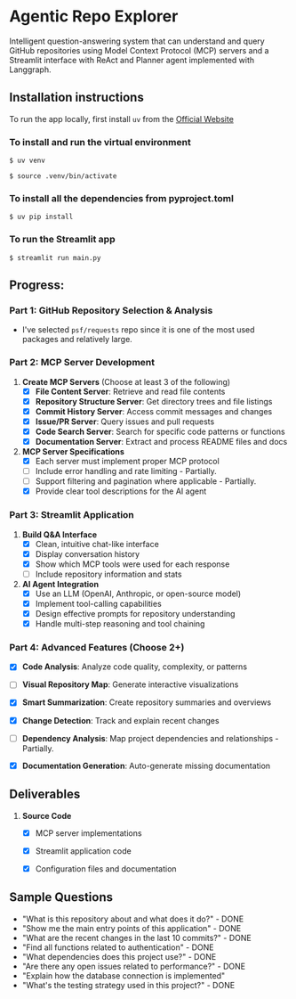 # Agentic Repo Explorer

Intelligent question-answering system that can understand and query GitHub repositories using Model Context Protocol (MCP) servers and a Streamlit interface with ReAct and Planner agent implemented with Langgraph.

## Installation instructions
To run the app locally, first install `uv` from the [Official Website](https://docs.astral.sh/uv/getting-started/installation/)

### To install and run the virtual environment
```
$ uv venv

$ source .venv/bin/activate
```

### To install all the dependencies from pyproject.toml
```
$ uv pip install 
```

### To run the Streamlit app
```
$ streamlit run main.py
```

## Progress:

### Part 1: GitHub Repository Selection & Analysis
   - I've selected `psf/requests` repo since it is one of the most used packages and relatively large.

### Part 2: MCP Server Development
1. **Create MCP Servers** (Choose at least 3 of the following)
   - [x] **File Content Server**: Retrieve and read file contents
   - [x] **Repository Structure Server**: Get directory trees and file listings
   - [x] **Commit History Server**: Access commit messages and changes
   - [x] **Issue/PR Server**: Query issues and pull requests
   - [x] **Code Search Server**: Search for specific code patterns or functions
   - [x] **Documentation Server**: Extract and process README files and docs

2. **MCP Server Specifications**
   - [x] Each server must implement proper MCP protocol
   - [ ] Include error handling and rate limiting - Partially.
   - [ ] Support filtering and pagination where applicable - Partially.
   - [x] Provide clear tool descriptions for the AI agent

### Part 3: Streamlit Application
1. **Build Q&A Interface**
   - [x] Clean, intuitive chat-like interface
   - [x] Display conversation history
   - [x] Show which MCP tools were used for each response
   - [ ] Include repository information and stats

2. **AI Agent Integration**
   - [x] Use an LLM (OpenAI, Anthropic, or open-source model)
   - [x] Implement tool-calling capabilities
   - [x] Design effective prompts for repository understanding
   - [x] Handle multi-step reasoning and tool chaining

### Part 4: Advanced Features (Choose 2+)
- [x] **Code Analysis**: Analyze code quality, complexity, or patterns
- [ ] **Visual Repository Map**: Generate interactive visualizations
- [x] **Smart Summarization**: Create repository summaries and overviews
- [x] **Change Detection**: Track and explain recent changes
- [ ] **Dependency Analysis**: Map project dependencies and relationships - Partially.
- [x] **Documentation Generation**: Auto-generate missing documentation


## Deliverables
1. **Source Code**
   - [x] MCP server implementations
   - [x] Streamlit application code
   - [x] Configuration files and documentation


## Sample Questions
- "What is this repository about and what does it do?" - DONE
- "Show me the main entry points of this application" - DONE
- "What are the recent changes in the last 10 commits?" - DONE
- "Find all functions related to authentication" - DONE
- "What dependencies does this project use?" - DONE
- "Are there any open issues related to performance?" - DONE
- "Explain how the database connection is implemented"
- "What's the testing strategy used in this project?" - DONE
